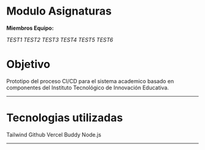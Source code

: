 Modulo Asignaturas
==============

**Miembros Equipo:**

*TEST1* *TEST2* *TEST3* *TEST4* *TEST5* *TEST6*

# Objetivo

Prototipo del proceso CI/CD para el sistema academico basado en componentes del Instituto Tecnológico de Innovación Educativa.

---

# Tecnologias utilizadas

Tailwind
Github
Vercel
Buddy
Node.js

---

